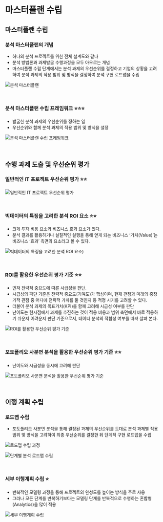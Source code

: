 # 마스터플랜 수립

## 마스터플랜 수립

### 분석 마스터플랜의 개념

- 하나의 분석 프로젝트를 위한 전체 설계도와 같다
- 분석 방법론과 과제발굴 수행과정을 모두 아우르는 개념
- 마스터플랜 수립 단계에서는 분석 과제의 우선순위를 결정하고 기업의 상황을 고려하여 분석 과제의 적용 범위 및 방식을 결정하여 분석 구현 로드맵을 수립

![분석 마스터플랜](https://github.com/DainoJung/docusaurus_blog/assets/117745618/920c86e9-ff91-4851-bb45-318fbe564e07)

<br/>

### 분석 마스터플랜 수립 프레임워크 ⭐️⭐️⭐️

- 발굴한 분석 과제의 우선순위를 정하는 일
- 우선순위와 함께 분석 과제의 적용 범위 및 방식을 설정

![분석 마스터플랜 수립 프레임워크](https://github.com/DainoJung/docusaurus_blog/assets/117745618/67cc06b1-0326-40a3-b1a7-a3a5b07e0baa)

<br/>

## 수행 과제 도출 및 우선순위 평가

### 일반적인 IT 프로젝트 우선순위 평가 ⭐️⭐️

![일반적인 IT 프로젝트 우선순위 평가](https://github.com/DainoJung/docusaurus_blog/assets/117745618/7d282647-ae6c-49ac-91fe-7528305a6860)

<br/>

### 빅데이터의 특징을 고려한 분석 ROI 요소 ⭐️⭐️

- 크게 투자 비용 요소와 비즈니스 효과 요소가 있다.
- 분석 결과를 활용하거나 실질적인 실행을 통해 얻게 되는 비즈니스 ‘가치(Value)’는 비즈니스 ‘효과’ 측면의 요소라고 볼 수 있다.

![빅데이터의 특징을 고려한 분석 ROI 요소](https://github.com/DainoJung/docusaurus_blog/assets/117745618/f7f67f88-908c-415c-84d6-158092917a67))

<br/>

### ROI를 활용한 우선순위 평가 기준 ⭐️⭐️

- 먼저 전략적 중요도에 따른 시급성을 판단.
- 시급성의 파단 기준은 전략적 중요도(기여도)가 핵심이며, 현재 관점과 미래의 중장기적 관점 중 어디에 전략적 가치를 둘 것인지 등 적정 시기를 고려할 수 있다.
- 더불어 분석 과제의 목표가치(KPI)를 함께 고려해 시급성 여부를 판단
- 난이도는 현시점에서 과제를 추진하는 것이 적용 비용과 범위 측면에서 바로 적용하기 쉬운지 어려운지 판단 기준으로서, 데이터 분석의 적합성 여부를 따져 살펴 본다.

![ROI를 활용한 우선순위 평가 기준](https://github.com/DainoJung/docusaurus_blog/assets/117745618/602f14a6-0d0b-4138-a931-55ce770a6710)

<br/>

### 포토폴리오 사분면 분석을 활용한 우선순위 평가 기준 ⭐️⭐️

- 난이도와 시급성을 동시에 고려해 판단

![포토폴리오 사분면 분석을 활용한 우선순위 평가 기준](https://github.com/DainoJung/docusaurus_blog/assets/117745618/ca4d62e9-dcb7-46cd-bdaa-60f03ceeed98)

<br/>

## 이행 계획 수립

### 로드맵 수립

- 포토폴리오 사분면 분석을 통해 결정된 과제의 우선순위를 토대로 분석 과제별 적용 범위 및 방식을 고려하여 최종 우선순위를 결정한 뒤 단계적 구현 로드맵을 수립

![로드맵 수립 과정](https://github.com/DainoJung/docusaurus_blog/assets/117745618/6f6bf54a-d47c-4b71-b8cb-68f98d34c715)

![단계별 분석 로드맵 수립](https://github.com/DainoJung/docusaurus_blog/assets/117745618/495b08ac-fba5-42d4-ae7f-07c0bf04eb07)

<br/>

### 세부 이행계획 수립 ⭐️

- 반복적인 모델링 과정을 통해 프로젝트의 완성도를 높이는 방식을 주로 사용
- 그러나 모든 단계를 반복하기보다는 모델링 단계를 반복적으로 수행하는 혼합형(Analytics)을 많이 적용

![세부 이행계획 수립](https://github.com/DainoJung/docusaurus_blog/assets/117745618/e21efb3e-ee8f-4826-9429-a3fd0e2bbb25)
